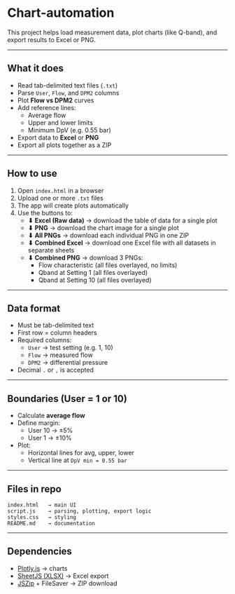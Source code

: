 # Chart-automation

This project helps load measurement data, plot charts (like Q-band), and export results to Excel or PNG.

---

## What it does

- Read tab-delimited text files (`.txt`)
- Parse `User`, `Flow`, and `DPM2` columns
- Plot **Flow vs DPM2** curves
- Add reference lines:
  - Average flow
  - Upper and lower limits
  - Minimum DpV (e.g. 0.55 bar)
- Export data to **Excel** or **PNG**
- Export all plots together as a ZIP

---

## How to use

1. Open `index.html` in a browser  
2. Upload one or more `.txt` files  
3. The app will create plots automatically  
4. Use the buttons to:
   - **⬇ Excel (Raw data)** → download the table of data for a single plot  
   - **⬇ PNG** → download the chart image for a single plot  
   - **⬇ All PNGs** → download each individual PNG in one ZIP  
   - **⬇ Combined Excel** → download one Excel file with all datasets in separate sheets  
   - **⬇ Combined PNG** → download 3 PNGs:  
     - Flow characteristic (all files overlayed, no limits)  
     - Qband at Setting 1 (all files overlayed)  
     - Qband at Setting 10 (all files overlayed)  


---

## Data format

- Must be tab-delimited text  
- First row = column headers  
- Required columns:
  - `User` → test setting (e.g. 1, 10)  
  - `Flow` → measured flow  
  - `DPM2` → differential pressure  
- Decimal `.` or `,` is accepted  

---

## Boundaries (User = 1 or 10)

- Calculate **average flow**  
- Define margin:
  - User 10 → ±5%  
  - User 1 → ±10%  
- Plot:
  - Horizontal lines for avg, upper, lower  
  - Vertical line at `DpV min = 0.55 bar`

---

## Files in repo

```
index.html   → main UI
script.js    → parsing, plotting, export logic
styles.css   → styling
README.md    → documentation
```

---

## Dependencies

- [Plotly.js](https://plotly.com/javascript/) → charts  
- [SheetJS (XLSX)](https://github.com/SheetJS/sheetjs) → Excel export  
- [JSZip](https://stuk.github.io/jszip/) + FileSaver → ZIP download  

